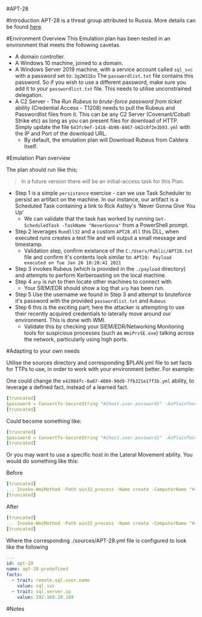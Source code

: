#APT-28

#Introduction
APT-28 is a threat group attributed to Russia. More details can be found [here](https://attack.mitre.org/groups/G0007/). 

#Environment Overview
This Emulation plan has been tested in an environment that meets the following cavetas.   

- A domain controller.
- A Windows 10 machine, joined to a domain. 
- A Windows Server 2019 machine, with a service account called `sql_svc` with a password set to: `3g2W31Eo` The `passwordlist.txt` file contains this password. So if you wish to use a different password, make sure you add it to your `passwordlist.txt` file. This needs to utilise unconstrained delegation. 
- A C2 Server - The _Run Rubeus to brute-force password from ticket_ ability (Credential Access - T1208) needs to pull the Rubeus and Passwordlist files from it. This can be any C2 Server (Covenant/Cobalt Strike etc) as long as you can present files for download of HTTP. Simply update the file `643fc9ef-1418-4b98-8467-b62c8f2e3b93.yml` with the IP and Port of the download URL.
    - By default, the emulation plan will Download Rubeus from Caldera itself. 
    
#Emulation Plan overview

The plan should run like this; 
> In a future version there will be an initial-access task for this Plan.     
- Step 1 is a simple `persistence` exercise - can we use Task Scheduler to persist an artifact on the machine. In our instance, our artifact is a Scheduled Task containing a link to Rick Astley's 'Never Gonna Give You Up'
    - We can validate that the task has worked by running `Get-ScheduledTask -TaskName "NeverGonna"` from a PowerShell prompt. 
- Step 2 leverages `Rundll32` and a custom `APT28.dll` this DLL, when executed runs creates a text file and will output a small message and timestamp. 
    - Validation step, confirm existance of the `C:/Users/Public/APT28.txt` file and confirm it's contents look similar to: `APT28: Payload executed on Tue Jan 26 10:28:41 2021`
- Step 3 invokes Rubeus (which is provided in the `./payload` directory) and attempts to perform Kerberoasting on the local machine. 
- Step 4 `arp` is run to then locate other machines to connect with
    - Your SIEM/EDR should show a log that `arp` has been run.
- Step 5 Use the username we found in Step 3 and attempt to bruteforce it's password with the provided `passwordlist.txt` and `Rubeus`  
- Step 6 this is the exciting part; here the attacker is attempting to use their recently acquired credentials to laterally move around our environment. This is done with WMI. 
    - Validate this by checking your SIEM/EDR/Networking Monitoring tools for suspicious processes (such as `WmiPrvSE.exe`) talking across the network, particularly using high ports.  
     
#Adapting to your own needs 

Utilise the sources directory and corresponding $PLAN.yml file to set facts for TTPs to use, in order to work with your environment better. For example:

One could change the `e42084fc-0a87-4089-90d9-7fb321e17f3b.yml` ability, to leverage a defined fact, instead of a learned fact. 

```yaml
[truncated]
$password = ConvertTo-SecureString "#{host.user.password}" -AsPlainText -Force; $credentials = New-Object System.Management.Automation.PSCredential("$env:USERDNSDOMAIN\#{host.user.name}", $password); 
[truncated]
```
Could become something like: 
```yaml
[truncated]
$password = ConvertTo-SecureString "#{host.user.password}" -AsPlainText -Force; $credentials = New-Object System.Management.Automation.PSCredential("$env:USERDNSDOMAIN\#{remote.sql.user.name}", $password);
[truncated] 
```
Or you may want to use a specific host in the Lateral Movement ability. You would do something like this: 

Before
```yaml
[truncated]
... Invoke-WmiMethod -Path win32_process -Name create -ComputerName "#{host.ip.address}" -Credential $credentials -ArgumentList ...
[truncated]
```
After
```yaml
[truncated]
... Invoke-WmiMethod -Path win32_process -Name create -ComputerName "#{sql.server.ip}" -Credential $credentials -ArgumentList ...
[truncated]
```

Where the corresponding ./sources/APT-28.yml file is configured to look like the following

```yaml
---
id: apt-28
name: apt-28-predefined
facts:
  - trait: remote.sql.user.name
    value: sql_svc
  - trait: sql.server.ip
    value: 192.168.20.104
```

#Notes
